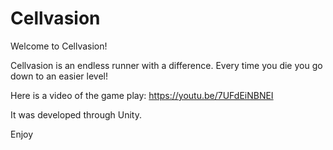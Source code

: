# Cellvasion
Welcome to Cellvasion!

Cellvasion is an endless runner with a difference. Every time you die you go down to an easier level! 

Here is a video of the game play: https://youtu.be/7UFdEiNBNEI 

It was developed through Unity. 

Enjoy

